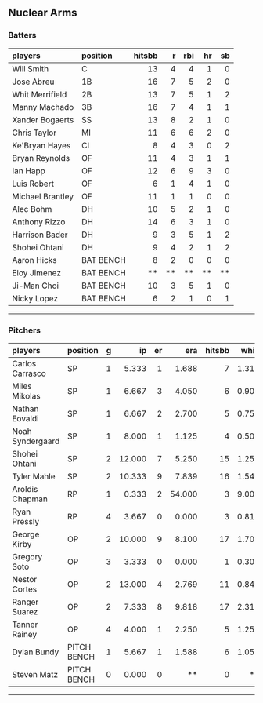 ## Nuclear Arms

### Batters

 
|players          |position  | hitsbb|  r| rbi| hr| sb| 
|:----------------|:---------|------:|--:|---:|--:|--:| 
|Will Smith       |C         |     13|  4|   4|  1|  0| 
|Jose Abreu       |1B        |     16|  7|   5|  2|  0| 
|Whit Merrifield  |2B        |     13|  7|   5|  1|  2| 
|Manny Machado    |3B        |     16|  7|   4|  1|  1| 
|Xander Bogaerts  |SS        |     13|  8|   2|  1|  0| 
|Chris Taylor     |MI        |     11|  6|   6|  2|  0| 
|Ke'Bryan Hayes   |CI        |      8|  4|   3|  0|  2| 
|Bryan Reynolds   |OF        |     11|  4|   3|  1|  1| 
|Ian Happ         |OF        |     12|  6|   9|  3|  0| 
|Luis Robert      |OF        |      6|  1|   4|  1|  0| 
|Michael Brantley |OF        |     11|  1|   1|  0|  0| 
|Alec Bohm        |DH        |     10|  5|   2|  1|  0| 
|Anthony Rizzo    |DH        |     14|  6|   3|  1|  0| 
|Harrison Bader   |DH        |      9|  3|   5|  1|  2| 
|Shohei Ohtani    |DH        |      9|  4|   2|  1|  2| 
|Aaron Hicks      |BAT BENCH |      8|  2|   0|  0|  0| 
|Eloy Jimenez     |BAT BENCH |     **| **|  **| **| **| 
|Ji-Man Choi      |BAT BENCH |     10|  3|   5|  1|  0| 
|Nicky Lopez      |BAT BENCH |      6|  2|   1|  0|  1| 

* * *

### Pitchers

 
|players          |position    |  g|     ip| er|    era| hitsbb|  whip| so|  w| sv| 
|:----------------|:-----------|--:|------:|--:|------:|------:|-----:|--:|--:|--:| 
|Carlos Carrasco  |SP          |  1|  5.333|  1|  1.688|      7| 1.312|  4|  1|  0| 
|Miles Mikolas    |SP          |  1|  6.667|  3|  4.050|      6| 0.900|  5|  0|  0| 
|Nathan Eovaldi   |SP          |  1|  6.667|  2|  2.700|      5| 0.750| 11|  0|  0| 
|Noah Syndergaard |SP          |  1|  8.000|  1|  1.125|      4| 0.500|  5|  1|  0| 
|Shohei Ohtani    |SP          |  2| 12.000|  7|  5.250|     15| 1.250| 17|  0|  0| 
|Tyler Mahle      |SP          |  2| 10.333|  9|  7.839|     16| 1.548| 10|  0|  0| 
|Aroldis Chapman  |RP          |  1|  0.333|  2| 54.000|      3| 9.000|  0|  0|  0| 
|Ryan Pressly     |RP          |  4|  3.667|  0|  0.000|      3| 0.818|  5|  0|  3| 
|George Kirby     |OP          |  2| 10.000|  9|  8.100|     17| 1.700| 12|  0|  0| 
|Gregory Soto     |OP          |  3|  3.333|  0|  0.000|      1| 0.300|  1|  1|  1| 
|Nestor Cortes    |OP          |  2| 13.000|  4|  2.769|     11| 0.846| 12|  2|  0| 
|Ranger Suarez    |OP          |  2|  7.333|  8|  9.818|     17| 2.318|  9|  0|  0| 
|Tanner Rainey    |OP          |  4|  4.000|  1|  2.250|      5| 1.250|  3|  1|  1| 
|Dylan Bundy      |PITCH BENCH |  1|  5.667|  1|  1.588|      6| 1.059|  6|  0|  0| 
|Steven Matz      |PITCH BENCH |  0|  0.000|  0|     **|      0|    **|  0|  0|  0| 


* * *


